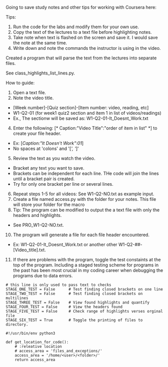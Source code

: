 Going to save study notes and other tips for working with Coursera here:

Tips:

1. Run the code for the labs and modify them for your own use.
2. Copy the text of the lectures to a text file before highlighting notes.
3. Take note when text is flashed on the screen and save it. I would save the note at the same time.
4. Write down and note the commands the instructor is using in the video.

Created a program that will parse the text from the lectures into separate files.

See class_highlights_list_lines.py.

How to guide:
1. Open a text file.
2. Note the video title.
  - [Week number]-[Quiz section]-[Item number: video, reading, etc]
  - W1-Q2-01 (for week1 quiz2 section and item 1 in list of videos/readings)
  - Ex., The sectionw will be saved as:  W1-Q2-01-It_Doesnt_Work.txt
4. Enter the following: [* Caption:"Video Title":"order of item in list" *] to create your file header.
  - Ex: [*Caption:"It Doesn't Work":01*]
  - No spaces at 'colons' and '[*', '*]'
5. Review the text as you watch the video. 
  - Bracket any text you want to save. 
  - Brackets can be independent for each line.  THe code will join the lines until a bracket pair is created.
  - Try for only one bracket per line or several lines.
6. Repeat steps 1-5 for all videos: See W1-Q2-NO.txt as example input.
7. Create a file named access.py with the folder for your notes.  This file will store your folder for the macro
8. Tip: The program can be modified to output the a text file with only the headers and highlights.
  - See PRO_W1-Q2-NO.txt.
10. The program will generate a file for each file header encountered.
  - Ex: W1-Q2-01-It_Doesnt_Work.txt or another other W1-Q2-##-[Video_title].txt.
11. If there are problems with the program, toggle the test constaints at the top of the program.  Including a staged testing scheme for programs in the past has been most crucial in my coding career when debugging the programs due to data errors.

```
# this line is only used to pass text to checks
STAGE_ONE_TEST = False      # Test finding closed brackets on one line
STAGE_TWO_TEST = False      # Test finding closed brackets on multilines
STAGE_THREE_TEST = False    # View found highlights and quantify
STAGE_FOUR_TEST = False     # View the headers found
STAGE_FIVE_TEST = False     # Check range of highlights verses orginal file
STAGE_SIX_TEST = True       # Toggle the printing of files to directory.
```
```
#!/usr/bin/env python3

def get_location_for_code():
    # :releative location
    # access_area = 'files_and_exceptions/'
    access_area = '/home/<user>/<folder>/'
    return access_area
```
